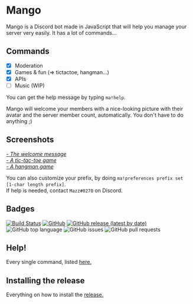 # Mango 
Mango is a Discord bot made in JavaScript that will help you manage your server very easily. It has a lot of commands...

## Commands
- [x] Moderation
- [x] Games & fun (=> tictactoe, hangman...)
- [x] APIs
- [ ] Music (WIP) 

You can get the help message by typing ```ma!help```.

Mango will welcome your members with a nice-looking picture with their avatar and the server member count, automatically. You don't have to do anything ;)

## Screenshots
_[- The welcome message](https://i.imgur.com/4bHzTKQ.png)_<br>
_[- A tic-tac-toe game](https://i.imgur.com/krE0rOa.png)_<br>
_[- A hangman game](https://i.imgur.com/f6P2a1P.png)_

You can also customize your prefix, by doing ```ma!preferences prefix set [1-char length prefix]```. <br>
If help is needed, contact ```Mazz#0270``` on Discord.
   
## Badges
[![Build Status](https://travis-ci.com/Ma15fo43/Mango.svg?branch=master)](https://travis-ci.com/Ma15fo43/Mango)
[![GitHub](https://img.shields.io/github/license/Ma15fo43/Mango)](https://github.com/Ma15fo43/Mango/blob/master/LICENSE)
[![GitHub release (latest by date)](https://img.shields.io/github/v/release/Ma15fo43/Mango)](https://github.com/Ma15fo43/Mango/releases/latest)
![GitHub top language](https://img.shields.io/github/languages/top/Ma15fo43/Mango)
![GitHub issues](https://img.shields.io/github/issues/Ma15fo43/Mango)
![GitHub pull requests](https://img.shields.io/github/issues-pr/Ma15fo43/Mango)


## Help! 
Every single command, listed [here.](https://github.com/Ma15fo43/Mango/wiki/Commands!)

## Installing the release
Everything on how to install the [release.](https://github.com/Ma15fo43/Mango/wiki/Commands!)
